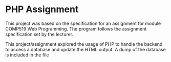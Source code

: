 # PHP Assignment

This project was based on the specification for an assignment for module COMP519 Web Programming. 
The program follows the assignment specification set by the lecturer.

This project/assignment explored the usage of PHP to handle the backend to access a database and update the HTML output. 
A dump of the database is included in the file


